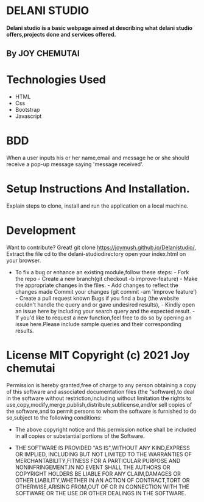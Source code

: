 # DELANI STUDIO
#### Delani studio is a basic webpage aimed at describing what delani studio offers,projects done and services offered.

## By JOY CHEMUTAI

# Technologies Used
 * HTML
 * Css
 * Bootstrap
 * Javascript

 # BDD
  When a user inputs his or her name,email and message he or she should receive a pop-up message saying 'message received'.

  # Setup Instructions And Installation.
   Explain steps to clone, install and run the application on a local machine.
  # Development
   Want to contribute? Great!
   git clone https://joymush.github.io/Delanistudio/, Extract the file cd to the delani-studiodirectory open your index.html on your browser.

   * To fix a bug or enhance an existing module,follow these steps:
    - Fork the repo 
    - Create a new branch(git checkout -b improve-feature)
    - Make the appropriate changes in the files.
    - Add changes to reflect the changes made Commit your changes (git commit -am 'improve feature')
    - Create a pull request known Bugs  if you find a bug (the website couldn't handle the query and or gave undesired results),
    - Kindly open an issue here by including your search query and the expected result.
    - If you'd like to request a new function,feel free to do so by opening an issue here.Please include sample queries and their corresponding results.
# License MIT Copyright (c) 2021 Joy chemutai
 Permission is hereby granted,free of charge to any person obtaining a copy of this software and associated documentation files (the "software),to deal in the software without restriction,including without limitation the rights to use,copy,modify,merge,publish,distribute,sublicense,and/or sell copies of the software,and to permit persons to whom the software is furnished to do so,subject to the following conditions:

  - The above copyright notice and this permission notice shall be included in all copies or substantial portions of the Software.

  - THE SOFTWARE IS PROVIDED "AS IS",WITHOUT ANY KIND,EXPRESS OR IMPLIED, INCLUDING BUT NOT LIMITED TO THE WARRANTIES OF MERCHANTABILITY,FITNESS FOR A PARTICULAR PURPOSE AND NONINFRINGEMENT.IN NO EVENT SHALL THE AUTHORS OR COPYRIGHT HOLDERS BE LIABLE FOR ANY CLAIM,DAMAGES OR OTHER LIABILITY,WHETHER IN AN ACTION OF CONTRACT,TORT OR OTHERWISE,ARISING FROM,OUT OF OR IN CONNECTION WITH THE SOFTWARE OR THE USE OR OTHER DEALINGS IN THE SOFTWARE.
